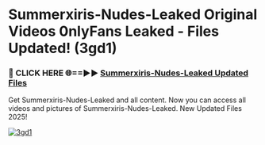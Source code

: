 # Summerxiris-Nudes-Leaked Original Videos 0nlyFans Leaked - Files Updated! (3gd1)

<h3>🔴 CLICK HERE 🌐==►► <a href="https://tinyurl.com/5h6xmrr3" rel="nofollow">Summerxiris-Nudes-Leaked Updated Files</a></h3>

Get Summerxiris-Nudes-Leaked and all content. Now you can access all videos and pictures of Summerxiris-Nudes-Leaked. New Updated Files 2025!

[![3gd1](https://i.imgur.com/KVD873Z.gif)](https://tinyurl.com/5h6xmrr3)

